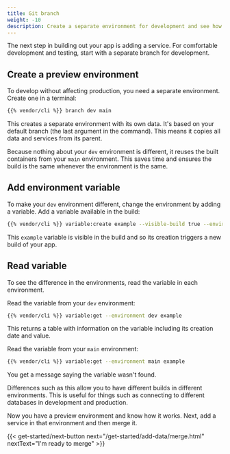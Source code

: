```yaml
---
title: Git branch
weight: -10
description: Create a separate environment for development and see how it works.
---
```


The next step in building out your app is adding a service.
For comfortable development and testing, start with a separate branch for development.

## Create a preview environment

To develop without affecting production, you need a separate environment.
Create one in a terminal:

```bash
{{% vendor/cli %}} branch dev main
```

This creates a separate environment with its own data.
It's based on your default branch (the last argument in the command).
This means it copies all data and services from its parent.

Because nothing about your `dev` environment is different,
it reuses the built containers from your `main` environment.
This saves time and ensures the build is the same whenever the environment is the same.

## Add environment variable

To make your `dev` environment different, change the environment by adding a variable.
Add a variable available in the build:

```bash
{{% vendor/cli %}} variable:create example --visible-build true --environment dev --value "This is a variable"
```

This `example` variable is visible in the build and so its creation triggers a new build of your app.

## Read variable

To see the difference in the environments, read the variable in each environment.

Read the variable from your `dev` environment:

```bash
{{% vendor/cli %}} variable:get --environment dev example
```

This returns a table with information on the variable including its creation date and value.

Read the variable from your `main` environment:

```bash
{{% vendor/cli %}} variable:get --environment main example
```

You get a message saying the variable wasn't found.

Differences such as this allow you to have different builds in different environments.
This is useful for things such as connecting to different databases in development and production.

Now you have a preview environment and know how it works.
Next, add a service in that environment and then merge it.

{{< get-started/next-button next="/get-started/add-data/merge.html" nextText="I'm ready to merge" >}}
